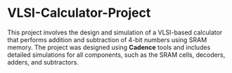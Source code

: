 # VLSI-Calculator-Project
This project involves the design and simulation of a VLSI-based calculator that performs addition and subtraction of 4-bit numbers using SRAM memory. The project was designed using **Cadence** tools and includes detailed simulations for all components, such as the SRAM cells, decoders, adders, and subtractors.

